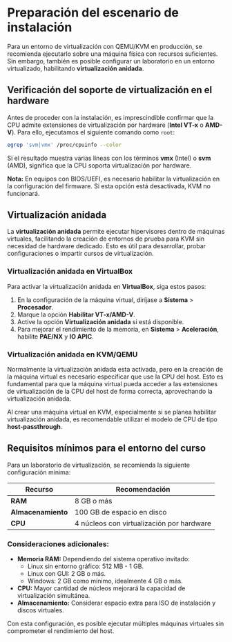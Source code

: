 # Preparación del escenario de instalación

Para un entorno de virtualización con QEMU/KVM en producción, se recomienda ejecutarlo sobre una máquina física con recursos suficientes. Sin embargo, también es posible configurar un laboratorio en un entorno virtualizado, habilitando **virtualización anidada**.

## Verificación del soporte de virtualización en el hardware

Antes de proceder con la instalación, es imprescindible confirmar que la CPU admite extensiones de virtualización por hardware (**Intel VT-x** o **AMD-V**). Para ello, ejecutamos el siguiente comando como `root`:

```bash
egrep 'svm|vmx' /proc/cpuinfo --color
```

Si el resultado muestra varias líneas con los términos **vmx** (Intel) o **svm** (AMD), significa que la CPU soporta virtualización por hardware.

**Nota:** En equipos con BIOS/UEFI, es necesario habilitar la virtualización en la configuración del firmware. Si esta opción está desactivada, KVM no funcionará.



## Virtualización anidada

La **virtualización anidada** permite ejecutar hipervisores dentro de máquinas virtuales, facilitando la creación de entornos de prueba para KVM sin necesidad de hardware dedicado. Esto es útil para desarrollar, probar configuraciones o impartir cursos de virtualización.

### Virtualización anidada en VirtualBox

Para activar la virtualización anidada en **VirtualBox**, siga estos pasos:

1. En la configuración de la máquina virtual, diríjase a **Sistema** > **Procesador**.
2. Marque la opción **Habilitar VT-x/AMD-V**.
3. Active la opción **Virtualización anidada** si está disponible.
4. Para mejorar el rendimiento de la memoria, en **Sistema** > **Aceleración**, habilite **PAE/NX** y **IO APIC**.

### Virtualización anidada en KVM/QEMU

Normalmente la virtualización anidada esta activada, pero en la creación de la máquina virtual es necesario especificar que use la CPU del host. Esto es fundamental para que la máquina virtual pueda acceder a las extensiones de virtualización de la CPU del host de forma correcta, aprovechando la virtualización anidada.

Al crear una máquina virtual en KVM, especialmente si se planea habilitar virtualización anidada, es recomendable utilizar el modelo de CPU de tipo **host-passthrough**.

## Requisitos mínimos para el entorno del curso

Para un laboratorio de virtualización, se recomienda la siguiente configuración mínima:

| Recurso       | Recomendación |
|--------------|--------------|
| **RAM**     | 8 GB o más |
| **Almacenamiento** | 100 GB de espacio en disco |
| **CPU**     | 4 núcleos con virtualización por hardware |

### Consideraciones adicionales:

* **Memoria RAM:** Dependiendo del sistema operativo invitado:
  * Linux sin entorno gráfico: 512 MB - 1 GB.
  * Linux con GUI: 2 GB o más.
  * Windows: 2 GB como mínimo, idealmente 4 GB o más.
* **CPU:** Mayor cantidad de núcleos mejorará la capacidad de virtualización simultánea.
* **Almacenamiento:** Considerar espacio extra para ISO de instalación y discos virtuales.

Con esta configuración, es posible ejecutar múltiples máquinas virtuales sin comprometer el rendimiento del host.

